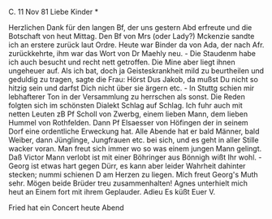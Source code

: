  C. 11 Nov 81
Liebe Kinder <Marie>*

Herzlichen Dank für den langen Bf, der uns gestern Abd erfreute und die Botschaft von heut Mittag. Den Bf von Mrs (oder Lady?) Mckenzie sandte ich an erstere zurück laut Ordre. Heute war Binder da von Ada, der nach Afr. zurückkehrte, ihm war das Wort von Dr Maehly neu. - Die Staudenm habe ich auch besucht und recht nett getroffen. Die Mine aber liegt ihnen ungeheuer auf. Als ich bat, doch ja Geisteskrankheit mild zu beurtheilen und geduldig zu tragen, sagte die Frau: Hörst Dus Jakob, da mußst Du nicht so hitzig sein und darfst Dich nicht über sie ärgern etc. - In Stuttg schien mir lebhafterer Ton in der Versammlung zu herrschen als sonst. Die Reden folgten sich im schönsten Dialekt Schlag auf Schlag. Ich fuhr auch mit netten Leuten zB Pf Scholl von Zwerbg, einem lieben Mann, dem lieben Hummel von Rothfelden. Dann Pf Elsaesser von Höfingen der in seinem Dorf eine ordentliche Erweckung hat. Alle Abende hat er bald Männer, bald Weiber, dann Jünglinge, Jungfrauen etc. bei sich, und es geht in aller Stille wacker voran. Man freut sich immer wo so was einem jungen Mann gelingt. Daß Victor Mann verlobt ist mit einer Böhringer aus Bönnigh wißt Ihr wohl. - Georg ist etwas hart gegen Dürr, es kann aber leider Wahrheit dahinter stecken; nummi schienen D am Herzen zu liegen. Mich freut Georg's Muth sehr. Mögen beide Brüder treu zusammenhalten! Agnes unterhielt mich heut an Einem fort mit ihrem Geplauder. Adieu Es küßt
 Euer V.

Fried hat ein Concert heute Abend
